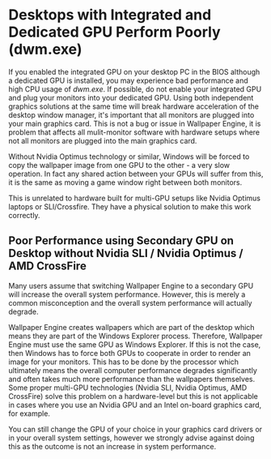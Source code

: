 # Desktops with Integrated and Dedicated GPU Perform Poorly (dwm.exe)

If you enabled the integrated GPU on your desktop PC in the BIOS although a dedicated GPU is installed, you may experience bad performance and high CPU usage of *dwm.exe*. If possible, do not enable your integrated GPU and plug your monitors into your dedicated GPU. Using both independent graphics solutions at the same time will break hardware acceleration of the desktop window manager, it's important that all monitors are plugged into your main graphics card. This is not a bug or issue in Wallpaper Engine, it is problem that affects all mulit-monitor software with hardware setups where not all monitors are plugged into the main graphics card.

Without Nvidia Optimus technology or similar, Windows will be forced to copy the wallpaper image from one GPU to the other - a very slow operation. In fact any shared action between your GPUs will suffer from this, it is the same as moving a game window right between both monitors.

This is unrelated to hardware built for multi-GPU setups like Nvidia Optimus laptops or SLI/Crossfire. They have a physical solution to make this work correctly.

## Poor Performance using Secondary GPU on Desktop without Nvidia SLI / Nvidia Optimus / AMD CrossFire

Many users assume that switching Wallpaper Engine to a secondary GPU will increase the overall system performance. However, this is merely a common misconception and the overall system performance will actually degrade.

Wallpaper Engine creates wallpapers which are part of the desktop which means they are part of the Windows Explorer process. Therefore, Wallpaper Engine must use the same GPU as Windows Explorer. If this is not the case, then Windows has to force both GPUs to cooperate in order to render an image for your monitors. This has to be done by the processor which ultimately means the overall computer performance degrades significantly and often takes much more performance than the wallpapers themselves. Some proper multi-GPU technologies (Nvidia SLI, Nvidia Optimus, AMD CrossFire) solve this problem on a hardware-level but this is not applicable in cases where you use an Nvidia GPU and an Intel on-board graphics card, for example.

You can still change the GPU of your choice in your graphics card drivers or in your overall system settings, however we strongly advise against doing this as the outcome is not an increase in system performance.